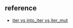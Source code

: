 ## reference

- [iter vs into_iter vs iter_mut](https://researchdatapod.com/what-is-the-difference-between-iter-into-iter-and-iter-mut-in-rust/)
